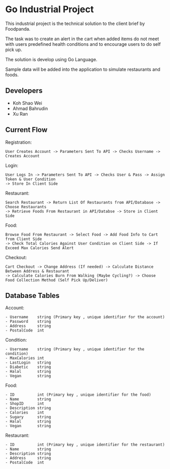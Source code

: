 # Go Industrial Project
This industrial project is the technical solution to the client brief by Foodpanda.

The task was to create an alert in the cart when added items do not meet with users predefined health conditions and to encourage users to do self pick up.

The solution is develop using Go Language.

Sample data will be added into the application to simulate restaurants and foods.

## Developers
- Koh Shao Wei
- Ahmad Bahrudin
- Xu Ran

## Current Flow

Registration:
```
User Creates Account -> Parameters Sent To API -> Checks Username -> Creates Account
```
Login:
```
User Logs In -> Parameters Sent To API -> Checks User & Pass -> Assign Token & User Condition
-> Store In Client Side
```
Restaurant:
```
Search Restaurant -> Return List Of Restaurants from API/Database -> Choose Restaurants 
-> Retrieve Foods From Restaurant in API/Databse -> Store in Client Side
```
Food:
```
Browse Food From Restaurant -> Select Food -> Add Food Info to Cart from Client Side 
-> Check Total Calories Against User Condition on Client Side -> If Exceed Max Calories Send Alert
```
Checkout:
```
Cart Checkout -> Change Address (If needed) -> Calculate Distance Between Address & Restaurant 
-> Calculate Calories Burn From Walking (Maybe Cycling?) -> Choose Food Collection Method (Self Pick Up/Deliver)
```

## Database Tables

Account:

    - Username    string (Primary key , unique identifier for the account)
    - Password    string
    - Address     string
    - PostalCode  int

Condition:

    - Username    string (Primary key , unique identifier for the condition)
    - MaxCalories int
    - LastLogin   string
    - Diabetic    string
    - Halal       string
    - Vegan       string

Food:

    - ID          int (Primary key , unique identifier for the food)
    - Name        string
    - ShopID      int
    - Description string
    - Calories    int
    - Sugary      string
    - Halal       string
    - Vegan       string

Restaurant:

    - ID          int (Primary key , unique identifier for the restaurant)
    - Name        string
    - Description string
    - Address     string
    - PostalCode  int
